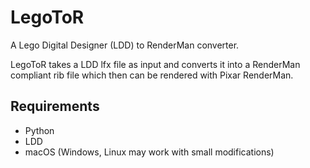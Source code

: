 # LegoToR
A Lego Digital Designer (LDD) to RenderMan converter.

LegoToR takes a LDD lfx file as input and converts it into a RenderMan compliant rib file which then can be rendered with Pixar RenderMan.

## Requirements

* Python
* LDD
* macOS (Windows, Linux may work with small modifications)
